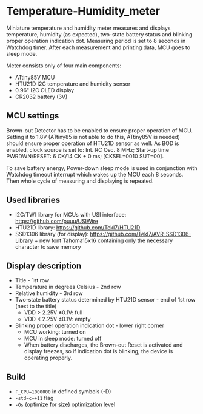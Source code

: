 # Temperature-Humidity_meter
Miniature temperature and humidity meter measures and displays temperature, humidity (as expected), two-state battery status and blinking proper operation indication dot.
Measuring period is set to 8 seconds in Watchdog timer. After each measurement and printing data, MCU goes to sleep mode.

Meter consists only of four main components:
- ATtiny85V MCU
- HTU21D I2C temperature and humidity sensor
- 0.96" I2C OLED display
- CR2032 battery (3V)

## MCU settings
Brown-out Detector has to be enabled to ensure proper operation of MCU.
Setting it to 1.8V (ATtiny85 is not able to do this, ATtiny85V is needed) should ensure proper operation of HTU21D sensor as well.
As BOD is enabled, clock source is set to: Int. RC Osc. 8 MHz; Start-up time PWRDWN/RESET: 6 CK/14 CK + 0 ms; [CKSEL=0010 SUT=00].

To save battery energy, Power-down sleep mode is used in conjunction with Watchdog timeout interrupt which wakes up the MCU each 8 seconds.
Then whole cycle of measuring and displaying is repeated.

## Used libraries
- I2C/TWI library for MCUs with USI interface: https://github.com/puuu/USIWire
- HTU21D library: https://github.com/Tekl7/HTU21D
- SSD1306 library (for display): https://github.com/Tekl7/AVR-SSD1306-Library + new font Tahoma15x16 containing only the necessary character to save memory

## Display description
- Title - 1st row
- Temperature in degrees Celsius - 2nd row
- Relative humidity - 3rd row
- Two-state battery status determined by HTU21D sensor - end of 1st row (next to the title)
    - VDD > 2.25V ±0.1V: full
    - VDD < 2.25V ±0.1V: empty
-  Blinking proper operation indication dot - lower right corner
    - MCU working: turned on
    - MCU in sleep mode: turned off
    - When battery discharges, the Brown-out Reset is activated and display freezes, so if indication dot is blinking, the device is operating properly.

## Build
- `F_CPU=1000000` in defined symbols (-D)
- `-std=c++11` flag
- `-Os` (optimize for size) optimization level
